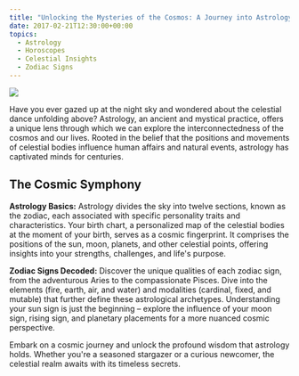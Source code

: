 ```yaml
---
title: "Unlocking the Mysteries of the Cosmos: A Journey into Astrology"
date: 2017-02-21T12:30:00+00:00
topics:
  - Astrology
  - Horoscopes
  - Celestial Insights
  - Zodiac Signs
---
```


![](/media/viva-luna-studios-r_-onuwuWAU-unsplash.jpg)

Have you ever gazed up at the night sky and wondered about the celestial dance unfolding above? Astrology, an ancient and mystical practice, offers a unique lens through which we can explore the interconnectedness of the cosmos and our lives. Rooted in the belief that the positions and movements of celestial bodies influence human affairs and natural events, astrology has captivated minds for centuries.
<!--more-->

## The Cosmic Symphony

**Astrology Basics:**
Astrology divides the sky into twelve sections, known as the zodiac, each associated with specific personality traits and characteristics. Your birth chart, a personalized map of the celestial bodies at the moment of your birth, serves as a cosmic fingerprint. It comprises the positions of the sun, moon, planets, and other celestial points, offering insights into your strengths, challenges, and life's purpose.

**Zodiac Signs Decoded:**
Discover the unique qualities of each zodiac sign, from the adventurous Aries to the compassionate Pisces. Dive into the elements (fire, earth, air, and water) and modalities (cardinal, fixed, and mutable) that further define these astrological archetypes. Understanding your sun sign is just the beginning – explore the influence of your moon sign, rising sign, and planetary placements for a more nuanced cosmic perspective.

Embark on a cosmic journey and unlock the profound wisdom that astrology holds. Whether you're a seasoned stargazer or a curious newcomer, the celestial realm awaits with its timeless secrets.
